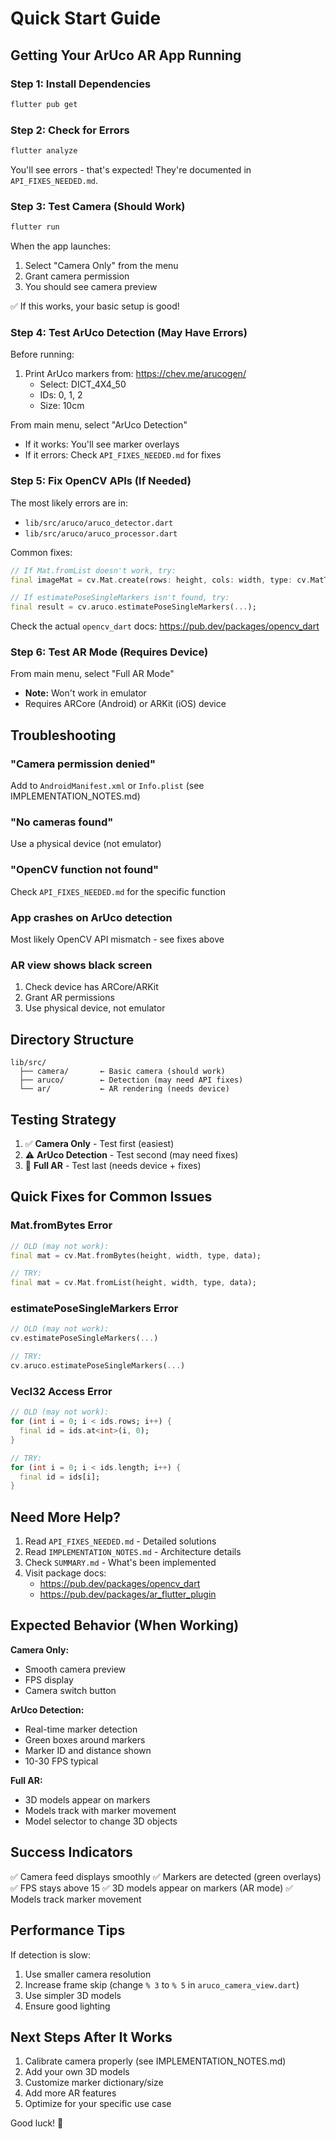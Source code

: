 # Quick Start Guide

## Getting Your ArUco AR App Running

### Step 1: Install Dependencies

```bash
flutter pub get
```

### Step 2: Check for Errors

```bash
flutter analyze
```

You'll see errors - that's expected! They're documented in `API_FIXES_NEEDED.md`.

### Step 3: Test Camera (Should Work)

```bash
flutter run
```

When the app launches:

1. Select "Camera Only" from the menu
2. Grant camera permission
3. You should see camera preview

✅ If this works, your basic setup is good!

### Step 4: Test ArUco Detection (May Have Errors)

Before running:

1. Print ArUco markers from: https://chev.me/arucogen/
   - Select: DICT_4X4_50
   - IDs: 0, 1, 2
   - Size: 10cm

From main menu, select "ArUco Detection"

- If it works: You'll see marker overlays
- If it errors: Check `API_FIXES_NEEDED.md` for fixes

### Step 5: Fix OpenCV APIs (If Needed)

The most likely errors are in:

- `lib/src/aruco/aruco_detector.dart`
- `lib/src/aruco/aruco_processor.dart`

Common fixes:

```dart
// If Mat.fromList doesn't work, try:
final imageMat = cv.Mat.create(rows: height, cols: width, type: cv.MatType.CV_8UC4);

// If estimatePoseSingleMarkers isn't found, try:
final result = cv.aruco.estimatePoseSingleMarkers(...);
```

Check the actual `opencv_dart` docs:
https://pub.dev/packages/opencv_dart

### Step 6: Test AR Mode (Requires Device)

From main menu, select "Full AR Mode"

- **Note:** Won't work in emulator
- Requires ARCore (Android) or ARKit (iOS) device

## Troubleshooting

### "Camera permission denied"

Add to `AndroidManifest.xml` or `Info.plist` (see IMPLEMENTATION_NOTES.md)

### "No cameras found"

Use a physical device (not emulator)

### "OpenCV function not found"

Check `API_FIXES_NEEDED.md` for the specific function

### App crashes on ArUco detection

Most likely OpenCV API mismatch - see fixes above

### AR view shows black screen

1. Check device has ARCore/ARKit
2. Grant AR permissions
3. Use physical device, not emulator

## Directory Structure

```
lib/src/
  ├── camera/       ← Basic camera (should work)
  ├── aruco/        ← Detection (may need API fixes)
  └── ar/           ← AR rendering (needs device)
```

## Testing Strategy

1. ✅ **Camera Only** - Test first (easiest)
2. ⚠️ **ArUco Detection** - Test second (may need fixes)
3. 🎯 **Full AR** - Test last (needs device + fixes)

## Quick Fixes for Common Issues

### Mat.fromBytes Error

```dart
// OLD (may not work):
final mat = cv.Mat.fromBytes(height, width, type, data);

// TRY:
final mat = cv.Mat.fromList(height, width, type, data);
```

### estimatePoseSingleMarkers Error

```dart
// OLD (may not work):
cv.estimatePoseSingleMarkers(...)

// TRY:
cv.aruco.estimatePoseSingleMarkers(...)
```

### VecI32 Access Error

```dart
// OLD (may not work):
for (int i = 0; i < ids.rows; i++) {
  final id = ids.at<int>(i, 0);
}

// TRY:
for (int i = 0; i < ids.length; i++) {
  final id = ids[i];
}
```

## Need More Help?

1. Read `API_FIXES_NEEDED.md` - Detailed solutions
2. Read `IMPLEMENTATION_NOTES.md` - Architecture details
3. Check `SUMMARY.md` - What's been implemented
4. Visit package docs:
   - https://pub.dev/packages/opencv_dart
   - https://pub.dev/packages/ar_flutter_plugin

## Expected Behavior (When Working)

**Camera Only:**

- Smooth camera preview
- FPS display
- Camera switch button

**ArUco Detection:**

- Real-time marker detection
- Green boxes around markers
- Marker ID and distance shown
- 10-30 FPS typical

**Full AR:**

- 3D models appear on markers
- Models track with marker movement
- Model selector to change 3D objects

## Success Indicators

✅ Camera feed displays smoothly
✅ Markers are detected (green overlays)
✅ FPS stays above 15
✅ 3D models appear on markers (AR mode)
✅ Models track marker movement

## Performance Tips

If detection is slow:

1. Use smaller camera resolution
2. Increase frame skip (change `% 3` to `% 5` in `aruco_camera_view.dart`)
3. Use simpler 3D models
4. Ensure good lighting

## Next Steps After It Works

1. Calibrate camera properly (see IMPLEMENTATION_NOTES.md)
2. Add your own 3D models
3. Customize marker dictionary/size
4. Add more AR features
5. Optimize for your specific use case

Good luck! 🚀
